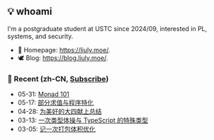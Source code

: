 ## 💡 whoami

I'm a postgraduate student at USTC since 2024/09, interested in PL, systems, and security.

- 🐶 Homepage: <https://liuly.moe/>.
- 🕊️ Blog: <https://blog.liuly.moe/>.

### 📝 Recent (zh-CN, [Subscribe](https://blog.liuly.moe/feed.xml))

<!-- feed start -->
- 05-31: [Monad 101](https://blog.liuly.moe/posts/monad-101)
- 05-17: [部分求值与程序特化](https://blog.liuly.moe/posts/specialization)
- 04-28: [为美好的大四献上总结](https://blog.liuly.moe/posts/senior-year)
- 03-13: [一次类型体操与 TypeScript 的特殊类型](https://blog.liuly.moe/posts/top-and-bottom-type)
- 03-05: [记一次打包体积优化](https://blog.liuly.moe/posts/tree-shaking)
<!-- feed end -->
